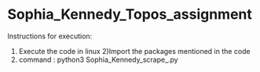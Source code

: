 # Sophia_Kennedy_Topos_assignment

Instructions for execution:
1) Execute the code in linux
2)Import the packages mentioned in the code
3) command : python3 Sophia_Kennedy_scrape_.py
